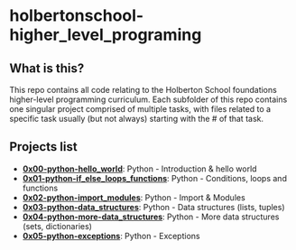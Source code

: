 # holbertonschool-higher_level_programing

## What is this?

This repo contains all code relating to the Holberton School foundations higher-level programming curriculum.
Each subfolder of this repo contains one singular project comprised of multiple tasks, with files related to a specific task usually (but not always) starting with the # of that task.

## Projects list
* **[0x00-python-hello_world](https://github.com/ThibaudP/holbertonschool-higher_level_programming/tree/main/0x00-python-hello_world)**: Python - Introduction & hello world
* **[0x01-python-if_else_loops_functions](https://github.com/ThibaudP/holbertonschool-higher_level_programming/tree/main/0x01-python-if_else_loops_functions)**: Python - Conditions, loops and functions
* **[0x02-python-import_modules](https://github.com/ThibaudP/holbertonschool-higher_level_programming/tree/main/0x02-python-import_modules)**: Python - Import & Modules
* **[0x03-python-data_structures](https://github.com/ThibaudP/holbertonschool-higher_level_programming/tree/main/0x03-python-data_structures)**: Python - Data structures (lists, tuples)
* **[0x04-python-more-data_structures](https://github.com/ThibaudP/holbertonschool-higher_level_programming/tree/main/0x04-python-more_data_structures)**: Python - More data structures (sets, dictionaries)
* **[0x05-python-exceptions](https://github.com/ThibaudP/holbertonschool-higher_level_programming/tree/main/0x05-python-exceptions)**: Python - Exceptions

